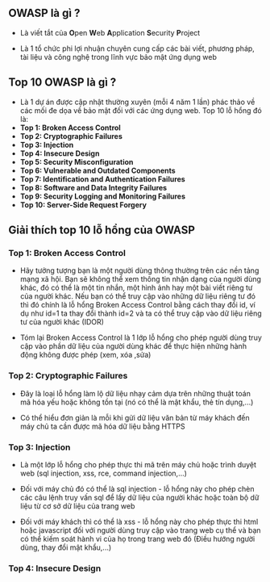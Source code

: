 ## OWASP là gì ?
- Là viết tắt của **O**pen **W**eb **A**pplication **S**ecurity **P**roject

- Là 1 tổ chức phi lợi nhuận chuyên cung cấp các bài viết, phương pháp, tài liệu và công nghệ trong lĩnh vực bảo mật ứng dụng web
## Top 10 OWASP là gì ?
- Là 1 dự án được cập nhật thường xuyên (mỗi 4 năm 1 lần) phác thảo về các mối đe dọa về bảo mật đối với các ứng dụng web. Top 10 lỗ hổng đó là: 
- **Top 1: Broken Access Control**
- **Top 2: Cryptographic Failures**
- **Top 3: Injection**
- **Top 4: Insecure Design**
- **Top 5: Security Misconfiguration**
- **Top 6: Vulnerable and Outdated Components**
- **Top 7: Identification and Authentication Failures**
- **Top 8: Software and Data Integrity Failures**
- **Top 9: Security Logging and Monitoring Failures**
- **Top 10: Server-Side Request Forgery**
## Giải thích top 10 lỗ hổng của OWASP
### Top 1: Broken Access Control
- Hãy tưởng tượng bạn là một người dùng thông thường trên các nền tảng mạng xã hội. Bạn sẽ không thể xem thông tin nhận dạng của người dùng khác, đó có thể là một tin nhắn, một hình ảnh hay một bài viết riêng tư của người khác. Nếu bạn có thể truy cập vào những dữ liệu riêng tư đó thì đó chính là lỗ hổng Broken Access Control bằng cách thay đổi id, ví dụ như id=1 ta thay đổi thành id=2 và ta có thể truy cập vào dữ liệu riêng tư của người khác (IDOR)

- Tóm lại Broken Access Control là 1 lớp lỗ hổng cho phép người dùng truy cập vào phần dữ liệu của người dùng khác để thực hiện những hành động không được phép (xem, xóa ,sửa)  
### Top 2: Cryptographic Failures
- Đây là loại lỗ hổng làm lộ dữ liệu nhạy cảm dựa trên những thuật toán mã hóa yếu hoặc không tồn tại (nó có thể là mật khẩu, thẻ tín dụng,...)

- Có thể hiểu đơn giản là mỗi khi gửi dữ liệu văn bản từ máy khách đến máy chủ ta cần được mã hóa dữ liệu bằng HTTPS    
### Top 3: Injection
- Là một lớp lỗ hổng cho phép thực thi mã trên máy chủ hoặc trình duyệt web (sql injection, xss, rce, command injection,...)

- Đối với máy chủ đó có thể là sql injection - lỗ hổng này cho phép chèn các câu lệnh truy vấn sql để lấy dữ liệu của người khác hoặc toàn bộ dữ liệu từ cơ sở dữ liệu của trang web

- Đối với máy khách thì có thể là xss - lỗ hổng này cho phép thực thi html hoặc javascript đối với người dùng truy cập vào trang web cụ thể và bạn có thể kiếm soát hành vi của họ trong trang web đó (Điều hướng người dùng, thay đổi mật khẩu,...)
### Top 4: Insecure Design
